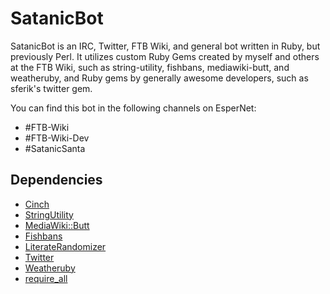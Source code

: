 # SatanicBot

SatanicBot is an IRC, Twitter, FTB Wiki, and general bot written in Ruby, but previously Perl. It utilizes custom Ruby Gems created by myself and others at the FTB Wiki, such as string-utility, fishbans, mediawiki-butt, and weatheruby, and Ruby gems by generally awesome developers, such as sferik's twitter gem.

You can find this bot in the following channels on EsperNet:
* #FTB-Wiki
* #FTB-Wiki-Dev
* #SatanicSanta

## Dependencies
* [Cinch](https://github.com/cinchrb/cinch)
* [StringUtility](https://github.com/elifoster/String-Utility-Ruby)
* [MediaWiki::Butt](https://github.com/FTB-Gamepedia/MediaWiki-Butt-Ruby)
* [Fishbans](https://github.com/elifoster/fishbans-rb)
* [LiterateRandomizer](https://rubygems.org/gems/literate_randomizer)
* [Twitter](https://github.com/sferik/twitter)
* [Weatheruby](https://github.com/elifoster/weatheruby)
* [require_all](https://github.com/jarmo/require_all)
